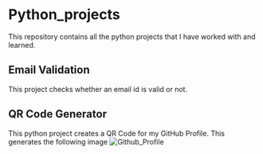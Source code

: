 # Python_projects
This repository contains all the python projects that I have worked with and learned.
## Email Validation
This project checks whether an email id is valid or not.
## QR Code Generator
This python project creates a QR Code for my GitHub Profile.
This generates the following image
![Github_Profile](https://user-images.githubusercontent.com/64783714/217201094-c9cbafbc-7dce-4719-895f-c47b9aa64e51.png)

